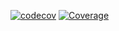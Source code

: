 [![codecov](https://codecov.io/gh/ypr821/Lab-Repository/branch/master/graph/badge.svg)](https://codecov.io/gh/ypr821/Lab-Repository)
[![Coverage](.github/badges/jacoco.svg)](https://github.com/ypr821/Lab-Repository/actions/workflows/build.yml)
